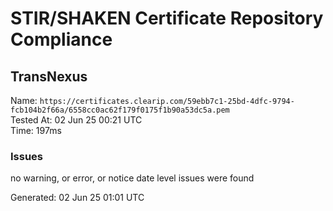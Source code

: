 # STIR/SHAKEN Certificate Repository Compliance

## TransNexus

Name: `https://certificates.clearip.com/59ebb7c1-25bd-4dfc-9794-fcb104b2f66a/6558cc0ac62f179f0175f1b90a53dc5a.pem`\
Tested At: 02 Jun 25 00:21 UTC\
Time: 197ms

### Issues

no warning, or error, or notice date level issues were found

Generated: 02 Jun 25 01:01 UTC
